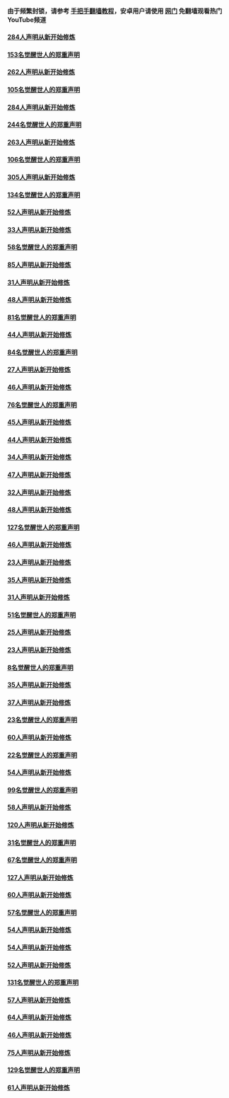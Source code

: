 #### 由于频繁封锁，请参考 [手把手翻墙教程](https://github.com/gfw-breaker/guides/wiki/)，安卓用户请使用 [网门](https://github.com/gfw-breaker/nogfw/blob/master/dl.md?t=04161600) 免翻墙观看热门YouTube频道 

#### [284人声明从新开始修炼](../pages/91/423296.md?t=04161600) 

#### [153名觉醒世人的郑重声明](../pages/91/423295.md?t=04161600) 

#### [262人声明从新开始修炼](../pages/91/423004.md?t=04161600) 

#### [105名觉醒世人的郑重声明](../pages/91/423003.md?t=04161600) 

#### [284人声明从新开始修炼](../pages/91/422707.md?t=04161600) 

#### [244名觉醒世人的郑重声明](../pages/91/422706.md?t=04161600) 

#### [263人声明从新开始修炼](../pages/91/422553.md?t=04161600) 

#### [106名觉醒世人的郑重声明](../pages/91/422552.md?t=04161600) 

#### [305人声明从新开始修炼](../pages/91/422153.md?t=04161600) 

#### [134名觉醒世人的郑重声明](../pages/91/422152.md?t=04161600) 

#### [52人声明从新开始修炼](../pages/91/421846.md?t=04161600) 

#### [33人声明从新开始修炼](../pages/91/421804.md?t=04161600) 

#### [58名觉醒世人的郑重声明](../pages/91/421845.md?t=04161600) 

#### [85人声明从新开始修炼](../pages/91/421769.md?t=04161600) 

#### [31人声明从新开始修炼](../pages/91/421763.md?t=04161600) 

#### [48人声明从新开始修炼](../pages/91/421605.md?t=04161600) 

#### [81名觉醒世人的郑重声明](../pages/91/421656.md?t=04161600) 

#### [44人声明从新开始修炼](../pages/91/421544.md?t=04161600) 

#### [84名觉醒世人的郑重声明](../pages/91/421543.md?t=04161600) 

#### [27人声明从新开始修炼](../pages/91/421465.md?t=04161600) 

#### [46人声明从新开始修炼](../pages/91/421454.md?t=04161600) 

#### [76名觉醒世人的郑重声明](../pages/91/421453.md?t=04161600) 

#### [45人声明从新开始修炼](../pages/91/421452.md?t=04161600) 

#### [44人声明从新开始修炼](../pages/91/421422.md?t=04161600) 

#### [34人声明从新开始修炼](../pages/91/421322.md?t=04161600) 

#### [47人声明从新开始修炼](../pages/91/421264.md?t=04161600) 

#### [32人声明从新开始修炼](../pages/91/421225.md?t=04161600) 

#### [48人声明从新开始修炼](../pages/91/421202.md?t=04161600) 

#### [127名觉醒世人的郑重声明](../pages/91/421224.md?t=04161600) 

#### [46人声明从新开始修炼](../pages/91/421203.md?t=04161600) 

#### [23人声明从新开始修炼](../pages/91/421138.md?t=04161600) 

#### [35人声明从新开始修炼](../pages/91/421122.md?t=04161600) 

#### [31人声明从新开始修炼](../pages/91/421081.md?t=04161600) 

#### [51名觉醒世人的郑重声明](../pages/91/421080.md?t=04161600) 

#### [25人声明从新开始修炼](../pages/91/421020.md?t=04161600) 

#### [23人声明从新开始修炼](../pages/91/420884.md?t=04161600) 

#### [8名觉醒世人的郑重声明](../pages/91/420883.md?t=04161600) 

#### [35人声明从新开始修炼](../pages/91/420809.md?t=04161600) 

#### [37人声明从新开始修炼](../pages/91/420766.md?t=04161600) 

#### [23名觉醒世人的郑重声明](../pages/91/420765.md?t=04161600) 

#### [60人声明从新开始修炼](../pages/91/420727.md?t=04161600) 

#### [22名觉醒世人的郑重声明](../pages/91/420726.md?t=04161600) 

#### [54人声明从新开始修炼](../pages/91/420529.md?t=04161600) 

#### [99名觉醒世人的郑重声明](../pages/91/420528.md?t=04161600) 

#### [58人声明从新开始修炼](../pages/91/420198.md?t=04161600) 

#### [120人声明从新开始修炼](../pages/91/420141.md?t=04161600) 

#### [31名觉醒世人的郑重声明](../pages/91/420197.md?t=04161600) 

#### [67名觉醒世人的郑重声明](../pages/91/420140.md?t=04161600) 

#### [127人声明从新开始修炼](../pages/91/420082.md?t=04161600) 

#### [60人声明从新开始修炼](../pages/91/420081.md?t=04161600) 

#### [57名觉醒世人的郑重声明](../pages/91/420080.md?t=04161600) 

#### [54人声明从新开始修炼](../pages/91/419533.md?t=04161600) 

#### [54人声明从新开始修炼](../pages/91/419532.md?t=04161600) 

#### [52人声明从新开始修炼](../pages/91/419531.md?t=04161600) 

#### [131名觉醒世人的郑重声明](../pages/91/419530.md?t=04161600) 

#### [57人声明从新开始修炼](../pages/91/419430.md?t=04161600) 

#### [64人声明从新开始修炼](../pages/91/419429.md?t=04161600) 

#### [46人声明从新开始修炼](../pages/91/419428.md?t=04161600) 

#### [75人声明从新开始修炼](../pages/91/419427.md?t=04161600) 

#### [129名觉醒世人的郑重声明](../pages/91/419426.md?t=04161600) 

#### [61人声明从新开始修炼](../pages/91/419198.md?t=04161600) 

